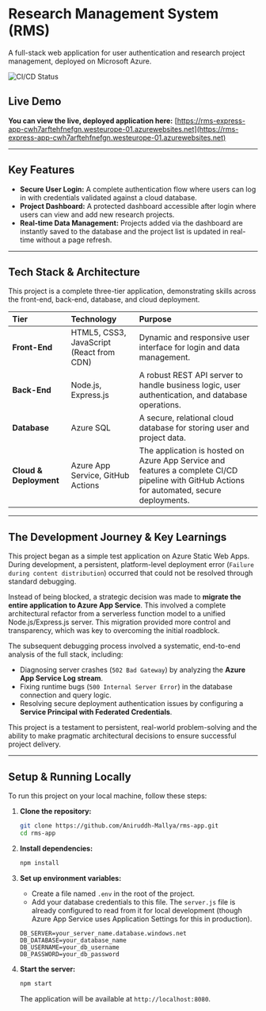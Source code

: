 # Research Management System (RMS)

A full-stack web application for user authentication and research project management, deployed on Microsoft Azure.

![CI/CD Status](https://github.com/Aniruddh-Mallya/rms-app/actions/workflows/main_rms-express-app.yml/badge.svg)

## Live Demo

**You can view the live, deployed application here:** [https://rms-express-app-cwh7arftehfnefgn.westeurope-01.azurewebsites.net](https://rms-express-app-cwh7arftehfnefgn.westeurope-01.azurewebsites.net)

---

## Key Features

* **Secure User Login:** A complete authentication flow where users can log in with credentials validated against a cloud database.
* **Project Dashboard:** A protected dashboard accessible after login where users can view and add new research projects.
* **Real-time Data Management:** Projects added via the dashboard are instantly saved to the database and the project list is updated in real-time without a page refresh.

---

## Tech Stack & Architecture

This project is a complete three-tier application, demonstrating skills across the front-end, back-end, database, and cloud deployment.

| Tier | Technology | Purpose |
| :--- | :--- | :--- |
| **Front-End** | HTML5, CSS3, JavaScript (React from CDN) | Dynamic and responsive user interface for login and data management. |
| **Back-End** | Node.js, Express.js | A robust REST API server to handle business logic, user authentication, and database operations. |
| **Database** | Azure SQL | A secure, relational cloud database for storing user and project data. |
| **Cloud & Deployment** | Azure App Service, GitHub Actions | The application is hosted on Azure App Service and features a complete CI/CD pipeline with GitHub Actions for automated, secure deployments. |



---

## The Development Journey & Key Learnings

This project began as a simple test application on Azure Static Web Apps. During development, a persistent, platform-level deployment error (`Failure during content distribution`) occurred that could not be resolved through standard debugging.

Instead of being blocked, a strategic decision was made to **migrate the entire application to Azure App Service**. This involved a complete architectural refactor from a serverless function model to a unified Node.js/Express.js server. This migration provided more control and transparency, which was key to overcoming the initial roadblock.

The subsequent debugging process involved a systematic, end-to-end analysis of the full stack, including:
* Diagnosing server crashes (`502 Bad Gateway`) by analyzing the **Azure App Service Log stream**.
* Fixing runtime bugs (`500 Internal Server Error`) in the database connection and query logic.
* Resolving secure deployment authentication issues by configuring a **Service Principal with Federated Credentials**.

This project is a testament to persistent, real-world problem-solving and the ability to make pragmatic architectural decisions to ensure successful project delivery.

---

## Setup & Running Locally

To run this project on your local machine, follow these steps:

1.  **Clone the repository:**
    ```bash
    git clone https://github.com/Aniruddh-Mallya/rms-app.git
    cd rms-app
    ```

2.  **Install dependencies:**
    ```bash
    npm install
    ```

3.  **Set up environment variables:**
    * Create a file named `.env` in the root of the project.
    * Add your database credentials to this file. The `server.js` file is already configured to read from it for local development (though Azure App Service uses Application Settings for this in production).
    ```
    DB_SERVER=your_server_name.database.windows.net
    DB_DATABASE=your_database_name
    DB_USERNAME=your_db_username
    DB_PASSWORD=your_db_password
    ```

4.  **Start the server:**
    ```bash
    npm start
    ```
    The application will be available at `http://localhost:8080`.
